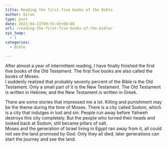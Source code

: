 ```yaml
---
title: Reading the first five books of the Bible
author: Qiran
type: post
date: 2023-04-11T09:55:03+00:00
url: /reading-the-first-five-books-of-the-bible/
xyz_twap:
  - 1
categories:
  - Bible

---
```

After almost a year of intermittent reading, I have finally finished the first five books of the Old Testament. The first five books are also called the books of Moses.  
I suddenly realized that probably seventy percent of the Bible is the Old Testament. Only a small part of it is the New Testament. The Old Testament is written in Hebrew, and the New Testament is written in Greek.

There are some stories that impressed me a lot. Killing and punishment may be the theme during the time of Moses. There is a city called Sodom, which is a city that indulges in lust and sin. People run away before Yahweh destroys this city completely. But the people who turned their heads and looked back at Sodom, still became pillars of salt.  
Moses and the generation of Israel living in Egypt ran away from it, all could not see the land promised by God. Only they all died, later generations can start the journey and see the land.